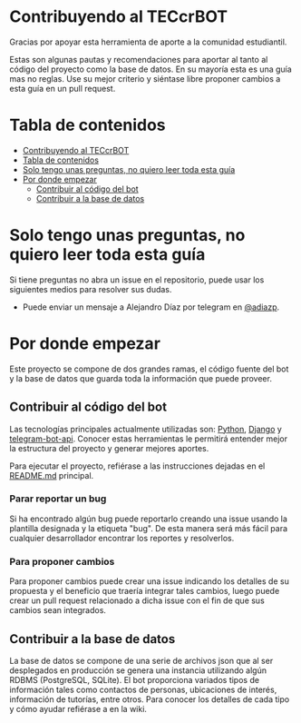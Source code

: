 # Contribuyendo al TECcrBOT
Gracias por apoyar esta herramienta de aporte a la comunidad estudiantil.

Estas son algunas pautas y recomendaciones para aportar al tanto al código del proyecto como la base de datos. En su mayoría esta es una guía mas no reglas. Use su mejor criterio y siéntase libre proponer cambios a esta guía en un pull request.

# Tabla de contenidos

- [Contribuyendo al TECcrBOT](#contribuyendo-al-teccrbot)
- [Tabla de contenidos](#tabla-de-contenidos)
- [Solo tengo unas preguntas, no quiero leer toda esta guía](#solo-tengo-unas-preguntas-no-quiero-leer-toda-esta-gua)
- [Por donde empezar](#por-donde-empezar)
  - [Contribuir al código del bot](#contribuir-al-cdigo-del-bot)
  - [Contribuir a la base de datos](#contribuir-a-la-base-de-datos)

# Solo tengo unas preguntas, no quiero leer toda esta guía
Si tiene preguntas no abra un issue en el repositorio, puede usar los siguientes medios para resolver sus dudas.

- Puede enviar un mensaje a Alejandro Díaz por telegram en [@adiazp](https://t.me/adiazp).

# Por donde empezar
Este proyecto se compone de dos grandes ramas, el código fuente del bot y la base de datos que guarda toda la información que puede proveer.

## Contribuir al código del bot
Las tecnologías principales actualmente utilizadas son: [Python](https://www.python.org/), [Django](https://www.djangoproject.com/) y [telegram-bot-api](https://github.com/python-telegram-bot/python-telegram-bot). Conocer estas herramientas le permitirá entender mejor la estructura del proyecto y generar mejores aportes.

Para ejecutar el proyecto, refiérase a las instrucciones dejadas en el [README.md](README.md) principal.

### Parar reportar un bug
Si ha encontrado algún bug puede reportarlo creando una issue usando la plantilla designada y la etiqueta "bug". De esta manera será más fácil para cualquier desarrollador encontrar los reportes y resolverlos.

### Para proponer cambios
Para proponer cambios puede crear una issue indicando los detalles de su propuesta y el beneficio que traería integrar tales cambios, luego puede crear un pull request relacionado a dicha issue con el fin de que sus cambios sean integrados.

## Contribuir a la base de datos
La base de datos se compone de una serie de archivos json que al ser desplegados en producción se genera una instancia utilizando algún RDBMS (PostgreSQL, SQLite). El bot proporciona variados tipos de información tales como contactos de personas, ubicaciones de interés, información de tutorías, entre otros. Para conocer los detalles de cada tipo y cómo ayudar refiérase a []() en la wiki.

